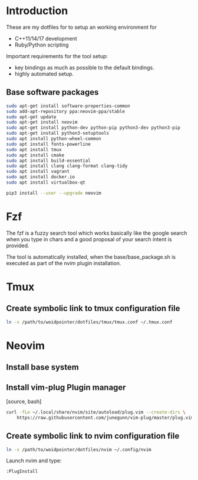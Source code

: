 
# Introduction 

These are my dotfiles for to setup an working environment for 

* C++11/14/17 development
* Ruby/Python scripting


Important requirements for the tool setup:
* key bindings as much as possible to the default bindings.
* highly automated setup.

## Base software packages

```bash
sudo apt-get install software-properties-common
sudo add-apt-repository ppa:neovim-ppa/stable
sudo apt-get update
sudo apt-get install neovim
sudo apt-get install python-dev python-pip python3-dev python3-pip
sudo apt-get install python3-setuptools
sudo apt install python-wheel-common
sudo apt install fonts-powerline
sudo apt install tmux
sudo apt install cmake
sudo apt install build-essential
sudo apt install clang clang-format clang-tidy
sudo apt install vagrant 
sudo apt install docker.io 
sudo apt install virtualbox-qt

pip3 install --user --upgrade neovim

```


# Fzf

The fzf is a fuzzy search tool which works basically like the google search 
when  you type in chars and a good proposal of your search intent is provided.

The tool is automatically installed, when the base/base_package.sh is executed
as part of the nvim plugin installation.

# Tmux

##  Create symbolic link to tmux configuration file

```bash
ln -s /path/to/woidpointer/dotfiles/tmux/tmux.conf ~/.tmux.conf
```



# Neovim


## Install base system


## Install vim-plug Plugin manager

[source, bash]
```bash
curl -fLo ~/.local/share/nvim/site/autoload/plug.vim --create-dirs \
    https://raw.githubusercontent.com/junegunn/vim-plug/master/plug.vim
```

##  Create symbolic link to nvim configuration file

```bash
ln -s /path/to/woidpointer/dotfiles/nvim ~/.config/nvim
```

Launch nvim and type:

```
:PlugInstall
```
